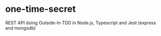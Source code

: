 # one-time-secret
REST API doing Outside-In TDD in Node.js, Typescript and Jest (express and mongodb)